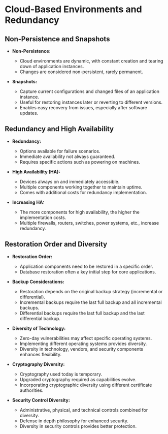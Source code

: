 # Cloud-Based Environments and Redundancy

## Non-Persistence and Snapshots

- **Non-Persistence:**
	- Cloud environments are dynamic, with constant creation and tearing down of application instances.
	- Changes are considered non-persistent, rarely permanent.

- **Snapshots:**
	- Capture current configurations and changed files of an application instance.
	- Useful for restoring instances later or reverting to different versions.
	- Enables easy recovery from issues, especially after software updates.

## Redundancy and High Availability

- **Redundancy:**
	- Options available for failure scenarios.
	- Immediate availability not always guaranteed.
	- Requires specific actions such as powering on machines.

- **High Availability (HA):**
	- Devices always on and immediately accessible.
	- Multiple components working together to maintain uptime.
	- Comes with additional costs for redundancy implementation.

- **Increasing HA:**
	- The more components for high availability, the higher the implementation costs.
	- Multiple firewalls, routers, switches, power systems, etc., increase redundancy.

## Restoration Order and Diversity

- **Restoration Order:**
	- Application components need to be restored in a specific order.
	- Database restoration often a key initial step for core applications.

- **Backup Considerations:**
	- Restoration depends on the original backup strategy (incremental or differential).
	- Incremental backups require the last full backup and all incremental backups.
	- Differential backups require the last full backup and the last differential backup.

- **Diversity of Technology:**
	- Zero-day vulnerabilities may affect specific operating systems.
	- Implementing different operating systems provides diversity.
	- Diversity in technology, vendors, and security components enhances flexibility.

- **Cryptography Diversity:**
	- Cryptography used today is temporary.
	- Upgraded cryptography required as capabilities evolve.
	- Incorporating cryptographic diversity using different certificate authorities.

- **Security Control Diversity:**
	- Administrative, physical, and technical controls combined for diversity.
	- Defense in depth philosophy for enhanced security.
	- Diversity in security controls provides better protection.

